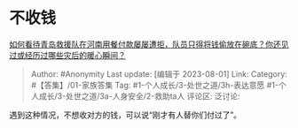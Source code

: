 # 不收钱
[如何看待青岛救援队在河南用餐付款屡屡遭拒，队员只得将钱偷放在碗底？你还见过或经历过哪些灾后的暖心瞬间？](https://www.zhihu.com/question/475498737/answer/3144373745)

> Author: #Anonymity
> Last update: [编辑于 2023-08-01]
> Link:
> Category: #【答集】/01-家族答集
> Tag: #1-个人成长/3-处世之道/3h-表达意愿 #1-个人成长/3-处世之道/3a-人身安全/2-救助ta人
> 评论区:
> 泛讨论:

遇到这种情况，不想收对方的钱，可以说“刚才有人替你们付过了”。
